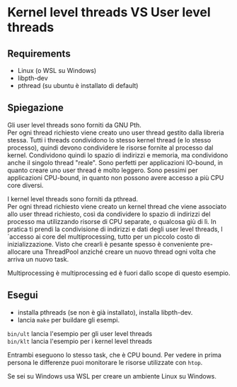 # Kernel level threads VS User level threads

## Requirements

- Linux (o WSL su Windows)
- libpth-dev
- pthread (su ubuntu è installato di default)

## Spiegazione

Gli user level threads sono forniti da GNU Pth.  
Per ogni thread richiesto viene creato uno user thread gestito dalla libreria
stessa. Tutti i threads condividono lo stesso kernel thread (e lo stesso
processo), quindi devono condividere le risorse fornite al processo dal kernel.
Condividono quindi lo spazio di indirizzi e memoria, ma condividono anche il singolo
thread "reale". Sono perfetti per applicazioni IO-bound, in quanto creare uno
user thread è molto leggero. Sono pessimi per applicazioni CPU-bound, in quanto
non possono avere accesso a più CPU core diversi.

I kernel level threads sono forniti da pthread.  
Per ogni thread richiesto viene creato un kernel thread che viene associato allo
user thread richiesto, così da condividere lo spazio di indirizzi del processo
ma utilizzando risorse di CPU separate, o qualcosa giù di lì.
In pratica ti prendi la condivisione di indirizzi e dati degli user level threads,
l´accesso ai core del multiprocessing, tutto per un piccolo costo di inizializzazione.
Visto che crearli è pesante spesso è conveniente pre-allocare una ThreadPool anziché
creare un nuovo thread ogni volta che arriva un nuovo task.

Multiprocessing è multiprocessing ed è fuori dallo scope di questo esempio.

## Esegui

- installa pthreads (se non è già installato), installa libpth-dev.
- lancia `make` per buildare gli esempi.

`bin/ult` lancia l'esempio per gli user level threads  
`bin/klt` lancia l'esempio per i kernel level threads

Entrambi eseguono lo stesso task, che è CPU bound.
Per vedere in prima persona le differenze puoi monitorare le risorse utilizzate
con `htop`.

Se sei su Windows usa WSL per creare un ambiente Linux su Windows.
